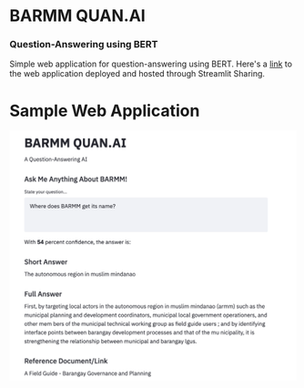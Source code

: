 # BARMM QUAN.AI
### Question-Answering using BERT
Simple web application for question-answering using BERT. Here's a [link](https://share.streamlit.io/xmpuspus/BARMM_QUAN_AI/main/app.py) to the web application deployed and hosted through Streamlit Sharing. 


# Sample Web Application

![Sample image of the question answering web application.](images/bert_qa.png)

